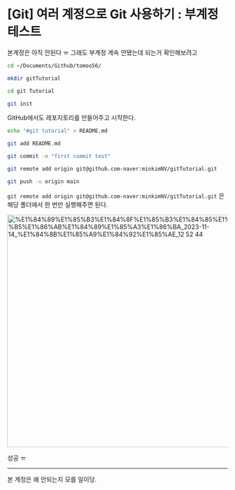 # [Git] 여러 계정으로 Git 사용하기 : 부계정테스트

본계정은 아직 안된다 ㅠ 그래도 부계정 계속 안됐는데 되는거 확인해보려고

```bash
cd ~/Documents/Github/tomoo56/

mkdir gitTutorial

cd git Tutorial

git init
```

GitHub에서도 레포지토리를 만들어주고 시작한다.

```bash
echo "#git tutorial" > README.md

git add README.md

git commit -m "first commit test"

git remote add origin git@github.com-naver:minkimNV/gitTutorial.git

git push -u origin main
```

`git remote add origin git@github.com-naver:minkimNV/gitTutorial.git` 은 해당 폴더에서 한 번만 실행해주면 된다. 

<img width="532" alt="%E1%84%89%E1%85%B3%E1%84%8F%E1%85%B3%E1%84%85%E1%85%B5%E1%86%AB%E1%84%89%E1%85%A3%E1%86%BA_2023-11-14_%E1%84%8B%E1%85%A9%E1%84%92%E1%85%AE_12 52 44" src="https://github.com/minkimNV/SelfLearning/assets/150657776/daaa17f8-4490-4835-9a37-899534753cf4">

성공 ㅠ

---

본 계정은 왜 안되는지 모를 일이당.
